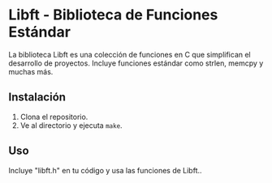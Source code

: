 # Libft - Biblioteca de Funciones Estándar

La biblioteca Libft es una colección de funciones en C que simplifican el desarrollo de proyectos. Incluye funciones estándar como strlen, memcpy y muchas más.

## Instalación
1. Clona el repositorio.
2. Ve al directorio y ejecuta `make`.

## Uso
Incluye "libft.h" en tu código y usa las funciones de Libft..

